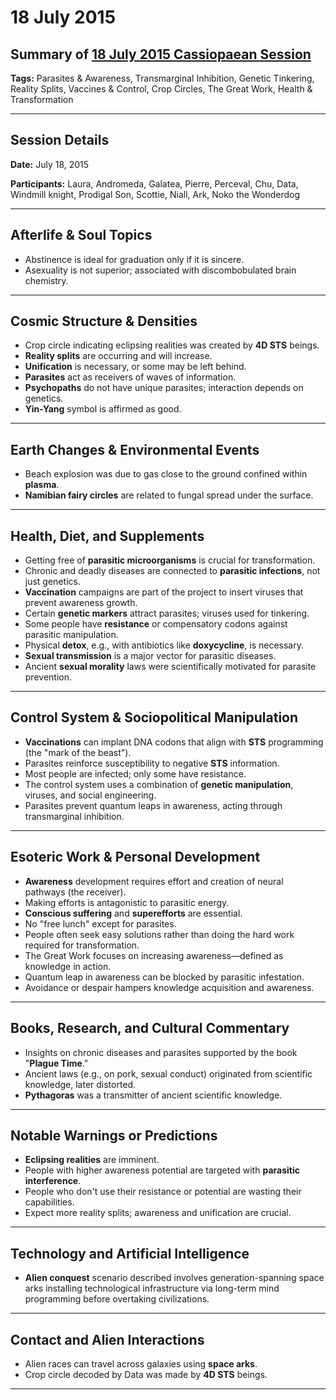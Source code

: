 # 18 July 2015

## Summary of [18 July 2015 Cassiopaean Session](https://cassiopaea.org/forum/threads/session-18-july-2015.39067/#post-590456)

**Tags:** Parasites & Awareness, Transmarginal Inhibition, Genetic Tinkering, Reality Splits, Vaccines & Control, Crop Circles, The Great Work, Health & Transformation

---


## Session Details

**Date:** July 18, 2015

**Participants:** Laura, Andromeda, Galatea, Pierre, Perceval, Chu, Data, Windmill knight, Prodigal Son, Scottie, Niall, Ark, Noko the Wonderdog

---


## Afterlife & Soul Topics

- Abstinence is ideal for graduation only if it is sincere.
- Asexuality is not superior; associated with discombobulated brain chemistry.

---


## Cosmic Structure & Densities

- Crop circle indicating eclipsing realities was created by **4D STS** beings.
- **Reality splits** are occurring and will increase.
- **Unification** is necessary, or some may be left behind.
- **Parasites** act as receivers of waves of information.
- **Psychopaths** do not have unique parasites; interaction depends on genetics.
- **Yin-Yang** symbol is affirmed as good.

---


## Earth Changes & Environmental Events

- Beach explosion was due to gas close to the ground confined within **plasma**.
- **Namibian fairy circles** are related to fungal spread under the surface.

---


## Health, Diet, and Supplements

- Getting free of **parasitic microorganisms** is crucial for transformation.
- Chronic and deadly diseases are connected to **parasitic infections**, not just genetics.
- **Vaccination** campaigns are part of the project to insert viruses that prevent awareness growth.
- Certain **genetic markers** attract parasites; viruses used for tinkering.
- Some people have **resistance** or compensatory codons against parasitic manipulation.
- Physical **detox**, e.g., with antibiotics like **doxycycline**, is necessary.
- **Sexual transmission** is a major vector for parasitic diseases.
- Ancient **sexual morality** laws were scientifically motivated for parasite prevention.

---


## Control System & Sociopolitical Manipulation

- **Vaccinations** can implant DNA codons that align with **STS** programming (the "mark of the beast").
- Parasites reinforce susceptibility to negative **STS** information.
- Most people are infected; only some have resistance.
- The control system uses a combination of **genetic manipulation**, viruses, and social engineering.
- Parasites prevent quantum leaps in awareness, acting through transmarginal inhibition.

---


## Esoteric Work & Personal Development

- **Awareness** development requires effort and creation of neural pathways (the receiver).
- Making efforts is antagonistic to parasitic energy.
- **Conscious suffering** and **superefforts** are essential.
- No "free lunch" except for parasites.
- People often seek easy solutions rather than doing the hard work required for transformation.
- The Great Work focuses on increasing awareness—defined as knowledge in action.
- Quantum leap in awareness can be blocked by parasitic infestation.
- Avoidance or despair hampers knowledge acquisition and awareness.

---


## Books, Research, and Cultural Commentary

- Insights on chronic diseases and parasites supported by the book "**Plague Time**."
- Ancient laws (e.g., on pork, sexual conduct) originated from scientific knowledge, later distorted.
- **Pythagoras** was a transmitter of ancient scientific knowledge.

---


## Notable Warnings or Predictions

- **Eclipsing realities** are imminent.
- People with higher awareness potential are targeted with **parasitic interference**.
- People who don't use their resistance or potential are wasting their capabilities.
- Expect more reality splits; awareness and unification are crucial.

---


## Technology and Artificial Intelligence

- **Alien conquest** scenario described involves generation-spanning space arks installing technological infrastructure via long-term mind programming before overtaking civilizations.

---


## Contact and Alien Interactions

- Alien races can travel across galaxies using **space arks**.
- Crop circle decoded by Data was made by **4D STS** beings.

---



